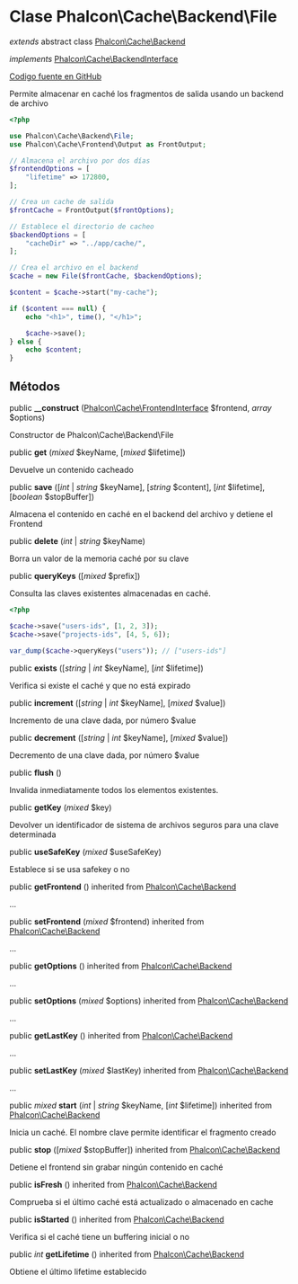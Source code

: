 # Clase **Phalcon\\Cache\\Backend\\File**

*extends* abstract class [Phalcon\Cache\Backend](/[[language]]/[[version]]/api/Phalcon_Cache_Backend)

*implements* [Phalcon\Cache\BackendInterface](/[[language]]/[[version]]/api/Phalcon_Cache_BackendInterface)

<a href="https://github.com/phalcon/cphalcon/blob/master/phalcon/cache/backend/file.zep" class="btn btn-default btn-sm">Codigo fuente en GitHub</a>

Permite almacenar en caché los fragmentos de salida usando un backend de archivo

```php
<?php

use Phalcon\Cache\Backend\File;
use Phalcon\Cache\Frontend\Output as FrontOutput;

// Almacena el archivo por dos días
$frontendOptions = [
    "lifetime" => 172800,
];

// Crea un cache de salida
$frontCache = FrontOutput($frontOptions);

// Establece el directorio de cacheo
$backendOptions = [
    "cacheDir" => "../app/cache/",
];

// Crea el archivo en el backend
$cache = new File($frontCache, $backendOptions);

$content = $cache->start("my-cache");

if ($content === null) {
    echo "<h1>", time(), "</h1>";

    $cache->save();
} else {
    echo $content;
}

```

## Métodos

public **__construct** ([Phalcon\Cache\FrontendInterface](/[[language]]/[[version]]/api/Phalcon_Cache_FrontendInterface) $frontend, *array* $options)

Constructor de Phalcon\\Cache\\Backend\\File

public **get** (*mixed* $keyName, [*mixed* $lifetime])

Devuelve un contenido cacheado

public **save** ([*int* | *string* $keyName], [*string* $content], [*int* $lifetime], [*boolean* $stopBuffer])

Almacena el contenido en caché en el backend del archivo y detiene el Frontend

public **delete** (*int* | *string* $keyName)

Borra un valor de la memoria caché por su clave

public **queryKeys** ([*mixed* $prefix])

Consulta las claves existentes almacenadas en caché.

```php
<?php

$cache->save("users-ids", [1, 2, 3]);
$cache->save("projects-ids", [4, 5, 6]);

var_dump($cache->queryKeys("users")); // ["users-ids"]

```

public **exists** ([*string* | *int* $keyName], [*int* $lifetime])

Verifica si existe el caché y que no está expirado

public **increment** ([*string* | *int* $keyName], [*mixed* $value])

Incremento de una clave dada, por número $value

public **decrement** ([*string* | *int* $keyName], [*mixed* $value])

Decremento de una clave dada, por número $value

public **flush** ()

Invalida inmediatamente todos los elementos existentes.

public **getKey** (*mixed* $key)

Devolver un identificador de sistema de archivos seguros para una clave determinada

public **useSafeKey** (*mixed* $useSafeKey)

Establece si se usa safekey o no

public **getFrontend** () inherited from [Phalcon\Cache\Backend](/[[language]]/[[version]]/api/Phalcon_Cache_Backend)

...

public **setFrontend** (*mixed* $frontend) inherited from [Phalcon\Cache\Backend](/[[language]]/[[version]]/api/Phalcon_Cache_Backend)

...

public **getOptions** () inherited from [Phalcon\Cache\Backend](/[[language]]/[[version]]/api/Phalcon_Cache_Backend)

...

public **setOptions** (*mixed* $options) inherited from [Phalcon\Cache\Backend](/[[language]]/[[version]]/api/Phalcon_Cache_Backend)

...

public **getLastKey** () inherited from [Phalcon\Cache\Backend](/[[language]]/[[version]]/api/Phalcon_Cache_Backend)

...

public **setLastKey** (*mixed* $lastKey) inherited from [Phalcon\Cache\Backend](/[[language]]/[[version]]/api/Phalcon_Cache_Backend)

...

public *mixed* **start** (*int* | *string* $keyName, [*int* $lifetime]) inherited from [Phalcon\Cache\Backend](/[[language]]/[[version]]/api/Phalcon_Cache_Backend)

Inicia un caché. El nombre clave permite identificar el fragmento creado

public **stop** ([*mixed* $stopBuffer]) inherited from [Phalcon\Cache\Backend](/[[language]]/[[version]]/api/Phalcon_Cache_Backend)

Detiene el frontend sin grabar ningún contenido en caché

public **isFresh** () inherited from [Phalcon\Cache\Backend](/[[language]]/[[version]]/api/Phalcon_Cache_Backend)

Comprueba si el último caché está actualizado o almacenado en cache

public **isStarted** () inherited from [Phalcon\Cache\Backend](/[[language]]/[[version]]/api/Phalcon_Cache_Backend)

Verifica si el caché tiene un buffering inicial o no

public *int* **getLifetime** () inherited from [Phalcon\Cache\Backend](/[[language]]/[[version]]/api/Phalcon_Cache_Backend)

Obtiene el último lifetime establecido